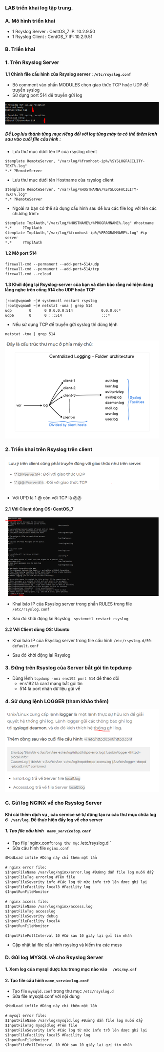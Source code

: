 ### LAB triển khai log tập trung.

### A. Mô hình triển khai
- 1 Rsyslog Server : CentOS_7 IP: 10.2.9.50
- 1 Rsyslog Client : CentOS_7 IP: 10.2.9.51

### B. Triển khai
### 1. Trên Rsyslog Server
#### 1.1 Chỉnh file cấu hình của Rsyslog server : ` /etc/rsyslog.conf `

- Bỏ comment vào phần MODULES chọn giao thức TCP hoặc UDP để truyền syslog
- Sử dụng port 514 để truyền gửi log 
	
![](../images/18.png)


##### Để Log lưu thành từng mục riêng đối với log từng máy ta có thể thêm lenh sau vào cuối file cấu hình :
- Lưu thư mục dưới tên IP của  rsyslog client
```
$template RemoteServer, "/var/log/%fromhost-ip%/%SYSLOGFACILITY-TEXT%.log"
*.* ?RemoteServer
```

- Lưu thư mục dưới tên Hostname của rsyslog client
```
$template RemoteServer, "/var/log/%HOSTNAME%/%SYSLOGFACILITY-TEXT%.log"
*.* ?RemoteServer
```

- Ngoài ra bạn có thể sử dụng cấu hình sau để lưu các file log với tên các chương trình:
```
$template TmplAuth,"/var/log/%HOSTNAME%/%PROGRAMNAME%.log" #hostname
*.*     ?TmplAuth
$template TmplAuth,"/var/log/%fromhost-ip%/%PROGRAMNAME%.log" #ip-server
*.*     ?TmplAuth
```

#### 1.2 Mở port 514

```
firewall-cmd --permanent --add-port=514/udp
firewall-cmd --permanent --add-port=514/tcp
firewall-cmd --reload
```

#### 1.3 Khởi động lại Rsyslog-server của bạn và đảm bảo rằng nó hiện đang lắng nghe trên cổng 514 cho UDP hoặc TCP

```
[root@vqmanh ~]# systemctl restart rsyslog
[root@vqmanh ~]# netstat -una | grep 514
udp        0      0 0.0.0.0:514             0.0.0.0:*
udp6       0      0 :::514                  :::*
```

- Nếu sử dụng TCP để truyền gửi syslog thì dùng lệnh
```
netstat -tna | grep 514
```

![](../images/19.png)


### 2. Triển khai trên Rsyslog trên client

![](../images/20.png)


- Với UPD là 1 @ còn với TCP là  @@

#### 2.1 Với Client dùng OS: CentOS_7


![](../images/21.png)

- Khai báo IP của Rsyslog server trong phần RULES trong file ` /etc/rsyslog.conf `

- Sau đó khởi động lại Rsyslog ` systemctl restart rsyslog` 

#### 2.2 Với Client dùng OS: Ubuntu

- Khai báo IP của Rsyslog server trong file cấu hình ` /etc/rsyslog.d/50-default.conf  `

- Sau đó khởi động lại Rsyslog 

### 3. Đứng trên Rsyslog của Server bắt gói tin tcpdump
- Dùng lềnh ` tcpdump -nni ens192 port 514 ` để theo dõi 
	- ens192 là card mạng bắt gói tin
	- 514 là port nhận dữ liệu gửi về

### 4. Sử dụng lệnh LOGGER (tham khảo thêm)

![](../images/22.png)


### C. Gửi log NGINX về cho Rsyslog Server
#### Khi cài thêm dịch vụ , các service sẽ tự động tạo ra các thư mục chứa log ở ` /var/log`. Để thực hiện đẩy log về cho server
##### 1. Tạo file cấu hình ` name_servicelog.conf` 
- Tạo file 'nginx.conf` trong thư mục ` /etc/rsyslog.d `
- Sửa cấu hình file `nginx.conf`
```
$ModLoad imfile #Dòng này chỉ thêm một lần

# nginx error file: 
$InputFileName /var/log/nginx/error.log #Đường dẫn file log muốn đẩy
$InputFileTag errorlog #Tên file 
$InputFileSeverity info #Các log từ mức info trở lên được ghi lại
$InputFileFacility local3 #Facility log
$InputRunFileMonitor

# nginx access file:
$InputFileName /var/log/nginx/access.log
$InputFileTag accesslog
$InputFileSeverity debug
$InputFileFacility local4
$InputRunFileMonitor

$InputFilePollInterval 10 #Cứ sau 10 giây lại gửi tin nhắn

```

- Cập nhật lại file cấu hình rsyslog và kiểm tra các mess

### D. Gửi log MYSQL về cho Rsyslog Server
#### 1. Xem log của mysql được lưu trong mục nào vào `  /etc/my.cnf`
#### 2. Tạo file cấu hình `name_servicelog.conf`
- Tạo file ` mysqld.conf ` trong thư mục ` /etc/rsyslog.d `
- Sửa file mysqld.conf  với nội dung 

```
$ModLoad imfile #Dòng này chỉ thêm một lần

# mysql error file: 
$InputFileName /var/log/mysqld.log #Đường dẫn file log muốn đẩy
$InputFileTag mysqldlog #Tên file 
$InputFileSeverity info #Các log từ mức info trở lên được ghi lại
$InputFileFacility local5 #Facility log
$InputRunFileMonitor
$InputFilePollInterval 10 #Cứ sau 10 giây lại gửi tin nhắn

```

































